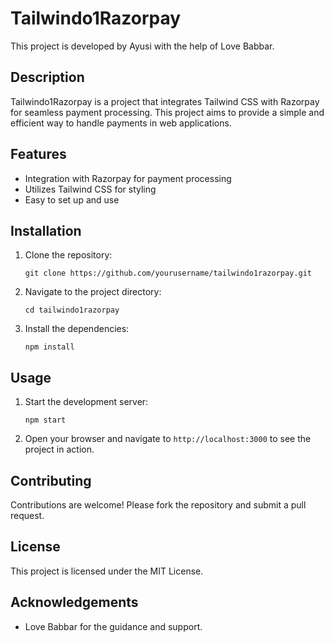 # Tailwindo1Razorpay

This project is developed by Ayusi with the help of Love Babbar.

## Description

Tailwindo1Razorpay is a project that integrates Tailwind CSS with Razorpay for seamless payment processing. This project aims to provide a simple and efficient way to handle payments in web applications.

## Features

- Integration with Razorpay for payment processing
- Utilizes Tailwind CSS for styling
- Easy to set up and use

## Installation

1. Clone the repository:
    ```
    git clone https://github.com/yourusername/tailwindo1razorpay.git
    ```
2. Navigate to the project directory:
    ```
    cd tailwindo1razorpay
    ```
3. Install the dependencies:
    ```
    npm install
    ```

## Usage

1. Start the development server:
    ```
    npm start
    ```
2. Open your browser and navigate to `http://localhost:3000` to see the project in action.

## Contributing

Contributions are welcome! Please fork the repository and submit a pull request.

## License

This project is licensed under the MIT License.

## Acknowledgements

- Love Babbar for the guidance and support.
